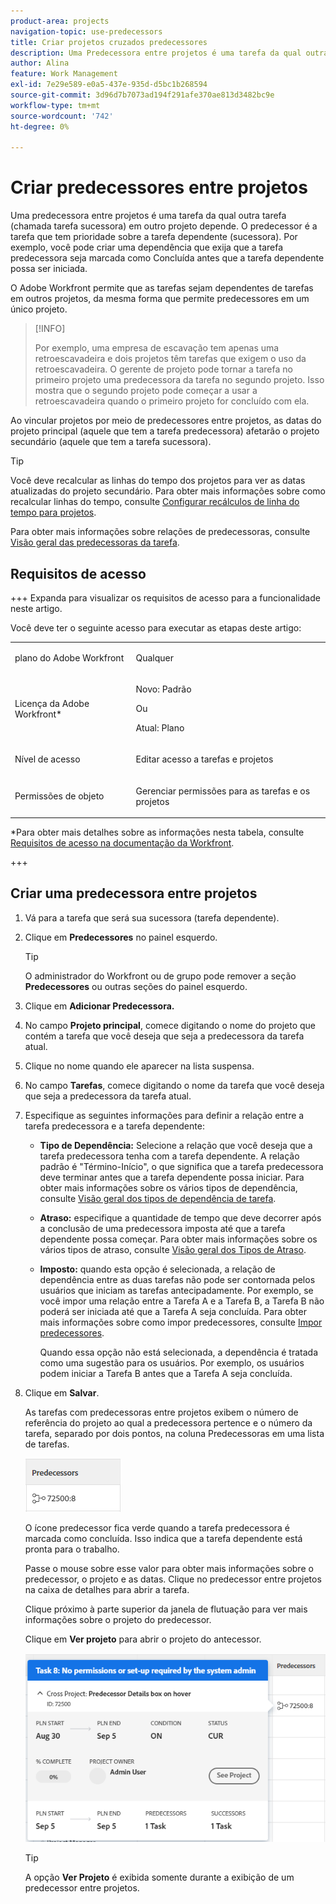 ```yaml
---
product-area: projects
navigation-topic: use-predecessors
title: Criar projetos cruzados predecessores
description: Uma Predecessora entre projetos é uma tarefa da qual outra tarefa (chamada tarefa sucessora) em outro projeto depende. O predecessor é a tarefa que tem prioridade sobre a tarefa dependente (sucessora). Por exemplo, você pode criar uma dependência que exija que a tarefa predecessora seja marcada como Concluída antes que a tarefa dependente possa ser iniciada.
author: Alina
feature: Work Management
exl-id: 7e29e589-e0a5-437e-935d-d5bc1b268594
source-git-commit: 3d96d7b7073ad194f291afe370ae813d3482bc9e
workflow-type: tm+mt
source-wordcount: '742'
ht-degree: 0%

---
```


# Criar predecessores entre projetos

<!--Audited: 12/2024-->

Uma predecessora entre projetos é uma tarefa da qual outra tarefa (chamada tarefa sucessora) em outro projeto depende. O predecessor é a tarefa que tem prioridade sobre a tarefa dependente (sucessora). Por exemplo, você pode criar uma dependência que exija que a tarefa predecessora seja marcada como Concluída antes que a tarefa dependente possa ser iniciada.

O Adobe Workfront permite que as tarefas sejam dependentes de tarefas em outros projetos, da mesma forma que permite predecessores em um único projeto.

>[!INFO]
>
>Por exemplo, uma empresa de escavação tem apenas uma retroescavadeira e dois projetos têm tarefas que exigem o uso da retroescavadeira. O gerente de projeto pode tornar a tarefa no primeiro projeto uma predecessora da tarefa no segundo projeto. Isso mostra que o segundo projeto pode começar a usar a retroescavadeira quando o primeiro projeto for concluído com ela.

Ao vincular projetos por meio de predecessores entre projetos, as datas do projeto principal (aquele que tem a tarefa predecessora) afetarão o projeto secundário (aquele que tem a tarefa sucessora).

>[!TIP]
>
>Você deve recalcular as linhas do tempo dos projetos para ver as datas atualizadas do projeto secundário. Para obter mais informações sobre como recalcular linhas do tempo, consulte [Configurar recálculos de linha do tempo para projetos](../../../administration-and-setup/set-up-workfront/configure-system-defaults/configure-timeline-recalculations-projects.md).

Para obter mais informações sobre relações de predecessoras, consulte [Visão geral das predecessoras da tarefa](../../../manage-work/tasks/use-prdcssrs/predecessors-overview.md).

## Requisitos de acesso

+++ Expanda para visualizar os requisitos de acesso para a funcionalidade neste artigo.

Você deve ter o seguinte acesso para executar as etapas deste artigo:

<table style="table-layout:auto"> 
 <col> 
 <col> 
 <tbody> 
  <tr> 
   <td role="rowheader">plano do Adobe Workfront</td> 
   <td> <p>Qualquer</p> </td> 
  </tr> 
  <tr> 
   <td role="rowheader">Licença da Adobe Workfront*</td> 
   <td> <p>Novo: Padrão </p> 
   Ou
   <p>Atual: Plano </p>
   </td> 
  </tr> 
  <tr> 
   <td role="rowheader">Nível de acesso</td> 
   <td> <p>Editar acesso a tarefas e projetos</p> </td> 
  </tr> 
  <tr> 
   <td role="rowheader">Permissões de objeto</td> 
   <td> <p>Gerenciar permissões para as tarefas e os projetos</p> </td> 
  </tr> 
 </tbody> 
</table>

*Para obter mais detalhes sobre as informações nesta tabela, consulte [Requisitos de acesso na documentação da Workfront](/help/quicksilver/administration-and-setup/add-users/access-levels-and-object-permissions/access-level-requirements-in-documentation.md).

+++

## Criar uma predecessora entre projetos

1. Vá para a tarefa que será sua sucessora (tarefa dependente).
1. Clique em **Predecessores** no painel esquerdo.

   >[!TIP]
   >
   >   O administrador do Workfront ou de grupo pode remover a seção **Predecessores** ou outras seções do painel esquerdo.

1. Clique em **Adicionar Predecessora.**
1. No campo **Projeto principal**, comece digitando o nome do projeto que contém a tarefa que você deseja que seja a predecessora da tarefa atual.
1. Clique no nome quando ele aparecer na lista suspensa.
1. No campo **Tarefas**, comece digitando o nome da tarefa que você deseja que seja a predecessora da tarefa atual.
1. Especifique as seguintes informações para definir a relação entre a tarefa predecessora e a tarefa dependente:


   * **Tipo de Dependência:** Selecione a relação que você deseja que a tarefa predecessora tenha com a tarefa dependente. A relação padrão é &quot;Término-Início&quot;, o que significa que a tarefa predecessora deve terminar antes que a tarefa dependente possa iniciar. Para obter mais informações sobre os vários tipos de dependência, consulte [Visão geral dos tipos de dependência de tarefa](../../../manage-work/tasks/use-prdcssrs/task-dependency-types.md).

   * **Atraso:** especifique a quantidade de tempo que deve decorrer após a conclusão de uma predecessora imposta até que a tarefa dependente possa começar. Para obter mais informações sobre os vários tipos de atraso, consulte [Visão geral dos Tipos de Atraso](../../../manage-work/tasks/use-prdcssrs/lag-types.md).

   * **Imposto:** quando esta opção é selecionada, a relação de dependência entre as duas tarefas não pode ser contornada pelos usuários que iniciam as tarefas antecipadamente. Por exemplo, se você impor uma relação entre a Tarefa A e a Tarefa B, a Tarefa B não poderá ser iniciada até que a Tarefa A seja concluída. Para obter mais informações sobre como impor predecessores, consulte [Impor predecessores](../../../manage-work/tasks/use-prdcssrs/enforced-predecessors.md).

     Quando essa opção não está selecionada, a dependência é tratada como uma sugestão para os usuários. Por exemplo, os usuários podem iniciar a Tarefa B antes que a Tarefa A seja concluída.

1. Clique em **Salvar**.

   As tarefas com predecessoras entre projetos exibem o número de referência do projeto ao qual a predecessora pertence e o número da tarefa, separado por dois pontos, na coluna Predecessoras em uma lista de tarefas.

   ![Predecessora entre projetos](assets/cross-project-predecessor-in-list-view.png)

   O ícone predecessor fica verde quando a tarefa predecessora é marcada como concluída. Isso indica que a tarefa dependente está pronta para o trabalho.

   Passe o mouse sobre esse valor para obter mais informações sobre o predecessor, o projeto e as datas. Clique no predecessor entre projetos na caixa de detalhes para abrir a tarefa.

   Clique próximo à parte superior da janela de flutuação para ver mais informações sobre o projeto do predecessor.

   Clique em **Ver projeto** para abrir o projeto do antecessor.

   ![Detalhes de predecessoras entre projetos](assets/cross-project-predecessor-details.png)

   >[!TIP]
   >
   >   A opção **Ver Projeto** é exibida somente durante a exibição de um predecessor entre projetos.

